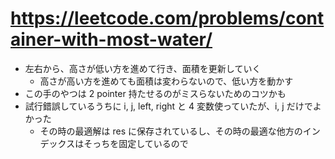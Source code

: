 # https://leetcode.com/problems/container-with-most-water/

- 左右から、高さが低い方を進めて行き、面積を更新していく
  - 高さが高い方を進めても面積は変わらないので、低い方を動かす
- この手のやつは 2 pointer 持たせるのがミスらないためのコツかも
- 試行錯誤しているうちに i, j, left, right と 4 変数使っていたが、i, j だけでよかった
  - その時の最適解は res に保存されているし、その時の最適な他方のインデックスはそっちを固定しているので
